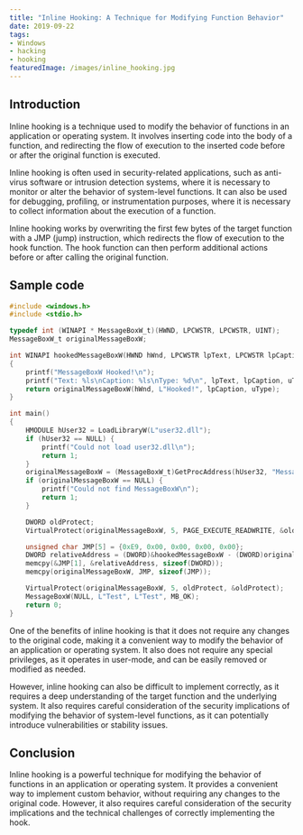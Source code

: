 ```yaml
---
title: "Inline Hooking: A Technique for Modifying Function Behavior"
date: 2019-09-22
tags:
- Windows
- hacking
- hooking
featuredImage: /images/inline_hooking.jpg
---
```


## Introduction

Inline hooking is a technique used to modify the behavior of functions in an application or operating system. It involves inserting code into the body of a function, and redirecting the flow of execution to the inserted code before or after the original function is executed.

Inline hooking is often used in security-related applications, such as anti-virus software or intrusion detection systems, where it is necessary to monitor or alter the behavior of system-level functions. It can also be used for debugging, profiling, or instrumentation purposes, where it is necessary to collect information about the execution of a function.

Inline hooking works by overwriting the first few bytes of the target function with a JMP (jump) instruction, which redirects the flow of execution to the hook function. The hook function can then perform additional actions before or after calling the original function.

## Sample code

``` c
#include <windows.h>
#include <stdio.h>

typedef int (WINAPI * MessageBoxW_t)(HWND, LPCWSTR, LPCWSTR, UINT);
MessageBoxW_t originalMessageBoxW;

int WINAPI hookedMessageBoxW(HWND hWnd, LPCWSTR lpText, LPCWSTR lpCaption, UINT uType)
{
    printf("MessageBoxW Hooked!\n");
    printf("Text: %ls\nCaption: %ls\nType: %d\n", lpText, lpCaption, uType);
    return originalMessageBoxW(hWnd, L"Hooked!", lpCaption, uType);
}

int main()
{
    HMODULE hUser32 = LoadLibraryW(L"user32.dll");
    if (hUser32 == NULL) {
        printf("Could not load user32.dll\n");
        return 1;
    }
    originalMessageBoxW = (MessageBoxW_t)GetProcAddress(hUser32, "MessageBoxW");
    if (originalMessageBoxW == NULL) {
        printf("Could not find MessageBoxW\n");
        return 1;
    }

    DWORD oldProtect;
    VirtualProtect(originalMessageBoxW, 5, PAGE_EXECUTE_READWRITE, &oldProtect);

    unsigned char JMP[5] = {0xE9, 0x00, 0x00, 0x00, 0x00};
    DWORD relativeAddress = (DWORD)&hookedMessageBoxW - (DWORD)originalMessageBoxW - 5;
    memcpy(&JMP[1], &relativeAddress, sizeof(DWORD));
    memcpy(originalMessageBoxW, JMP, sizeof(JMP));

    VirtualProtect(originalMessageBoxW, 5, oldProtect, &oldProtect);
    MessageBoxW(NULL, L"Test", L"Test", MB_OK);
    return 0;
}
```

One of the benefits of inline hooking is that it does not require any changes to the original code, making it a convenient way to modify the behavior of an application or operating system. It also does not require any special privileges, as it operates in user-mode, and can be easily removed or modified as needed.

However, inline hooking can also be difficult to implement correctly, as it requires a deep understanding of the target function and the underlying system. It also requires careful consideration of the security implications of modifying the behavior of system-level functions, as it can potentially introduce vulnerabilities or stability issues.

## Conclusion
Inline hooking is a powerful technique for modifying the behavior of functions in an application or operating system. It provides a convenient way to implement custom behavior, without requiring any changes to the original code. However, it also requires careful consideration of the security implications and the technical challenges of correctly implementing the hook.
